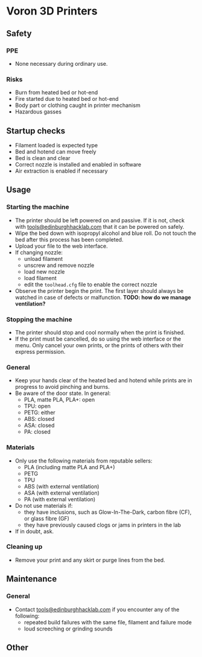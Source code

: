 # Voron 3D Printers

<!-- There is no prescribed structure, but here is a suggestion: -->

## Safety

### PPE
* None necessary during ordinary use.

### Risks
* Burn from heated bed or hot-end
* Fire started due to heated bed or hot-end
* Body part or clothing caught in printer mechanism
* Hazardous gasses

<!-- Usually, all of the control measures in the risk assessment should be mentioned here -->

## Startup checks
* Filament loaded is expected type
* Bed and hotend can move freely
* Bed is clean and clear
* Correct nozzle is installed and enabled in software
* Air extraction is enabled if necessary

## Usage

### Starting the machine
* The printer should be left powered on and passive. If it is not, check with tools@edinburghhacklab.com that it can be powered on safely.
* Wipe the bed down with isopropyl alcohol and blue roll. Do not touch the bed after this process has been completed.
* Upload your file to the web interface.
* If changing nozzle:
    * unload filament
    * unscrew and remove nozzle
    * load new nozzle
    * load filament
    * edit the `toolhead.cfg` file to enable the correct nozzle
* Observe the printer begin the print. The first layer should always be watched in case of defects or malfunction.
**TODO: how do we manage ventilation?**

### Stopping the machine
* The printer should stop and cool normally when the print is finished.
* If the print must be cancelled, do so using the web interface or the menu. Only cancel your own prints, or the prints of others with their express permission.

<!-- incl estops if necessary -->

### General
* Keep your hands clear of the heated bed and hotend while prints are in progress to avoid pinching and burns.
* Be aware of the door state. In general:
    * PLA, matte PLA, PLA+: open
    * TPU: open
    * PETG: either
    * ABS: closed
    * ASA: closed
    * PA: closed

### Materials
* Only use the following materials from reputable sellers:
    * PLA (including matte PLA and PLA+)
    * PETG
    * TPU
    * ABS (with external ventilation)
    * ASA (with external ventilation)
    * PA (with external ventilation)
* Do not use materials if:
    * they have inclusions, such as Glow-In-The-Dark, carbon fibre (CF), or glass fibre (GF)
    * they have previously caused clogs or jams in printers in the lab
* If in doubt, ask.

### Cleaning up
* Remove your print and any skirt or purge lines from the bed.

## Maintenance

### General
* Contact tools@edinburghhacklab.com if you encounter any of the following:
    * repeated build failures with the same file, filament and failure mode
    * loud screeching or grinding sounds

## Other
